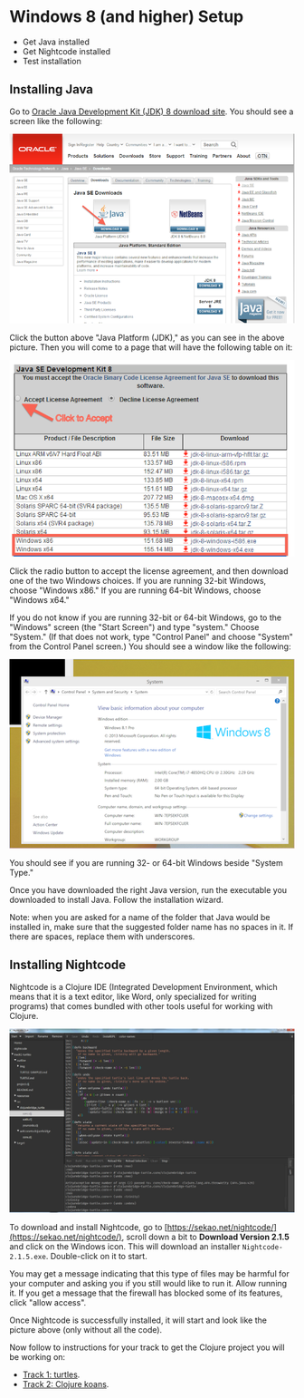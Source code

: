 Windows 8 (and higher) Setup
===============

* Get Java installed
* Get Nightcode installed
* Test installation

<!--
## Starting a command prompt

For these instructions, and for much of the class, you will need to have a command prompt open. This is a text-based interface to talk to your computer. Go to the "Windows" screen (the "Start Screen") and type "command". Choose the "Command Prompt" program, like in this screenshot:

![Starting a command prompt](img/win8/starting-command-prompt.png)

When you choose "Command Prompt," your screen should look similar to this:

![Command prompt](img/win8/command-prompt.png)

If you have never used the command prompt before, you may want to spend some time [reading up on command prompt basics](http://dosprompt.info/). For the rest of this setup, I will tell you to run commands in your command prompt. When I say that, I mean "type the command into the command prompt and press the Return key."

On other operating systems, the command prompt is called the terminal. We will use the terms terminal, command prompt, and command line interchangably.
-->

## Installing Java

Go to [Oracle Java Development Kit (JDK) 8 download site](http://www.oracle.com/technetwork/java/javase/downloads/jdk8-downloads-2133151.html). You should see a screen like the following:

![First page of Java download](img/win/java-download1.png)

Click the button above "Java Platform (JDK)," as you can see in the above picture. Then you will come to a page that will have the following table on it:

![Second page of Java download](img/win/java-download2.png)

Click the radio button to accept the license agreement, and then download one of the two Windows choices. If you are running 32-bit Windows, choose "Windows x86." If you are running 64-bit Windows, choose "Windows x64."

If you do not know if you are running 32-bit or 64-bit Windows, go to the "Windows" screen (the "Start Screen") and type "system." Choose "System." (If that does not work, type "Control Panel" and choose "System" from the Control Panel screen.) You should see a window like the following:

![Windows My Computer properties](img/win8/system-properties.png)

You should see if you are running 32- or 64-bit Windows beside "System Type."

Once you have downloaded the right Java version, run the executable you downloaded to install Java. Follow the installation wizard.

Note: when you are asked for a name of the folder that Java would be installed in, make sure that the suggested folder name has no spaces in it. If there are spaces, replace them with underscores. 

## Installing Nightcode

Nightcode is a Clojure IDE (Integrated Development Environment, which means that it is a text editor, like Word, only specialized for writing programs) that comes bundled with other tools useful for 
working with Clojure. 

![Nightcode IDE](img/nightcode.jpg)

To download and install Nightcode, go to [https://sekao.net/nightcode/](https://sekao.net/nightcode/), scroll down a bit to **Download Version 2.1.5** and click on the Windows icon. This will download an installer `Nightcode-2.1.5.exe`. Double-click on it to start. 

You may get a message indicating that this type of files may be harmful for your computer and asking you if you still would like to run it. Allow running it. If you get a message that the firewall has blocked some of its features, click "allow access". 

Once Nightcode is successfully installed, it will start and look like the picture above (only without all the code). 

Now follow to instructions for your track to get the Clojure project you will be working on: 

- [Track 1: turtles](setup_track1.md).
- [Track 2: Clojure koans](setup_track2.md). 


